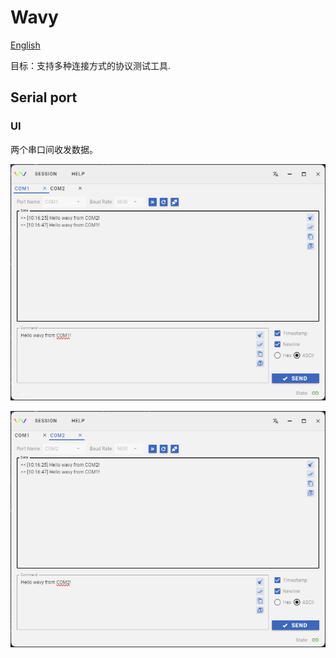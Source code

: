 # Wavy

[English](README.md)

目标：支持多种连接方式的协议测试工具.

## Serial port

### UI

两个串口间收发数据。

![COM1](docs/imgs/COM-1.png)

![COM2](docs/imgs/COM-2.png)
